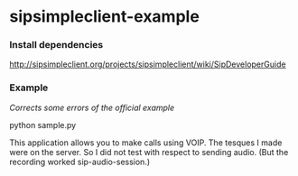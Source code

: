 # sipsimpleclient-example

### Install dependencies
http://sipsimpleclient.org/projects/sipsimpleclient/wiki/SipDeveloperGuide

### Example

*Corrects some errors of the official example*

python sample.py

This application allows you to make calls using VOIP. The tesques I made were on the server. So I did not test with respect to sending audio. (But the recording worked sip-audio-session.)
